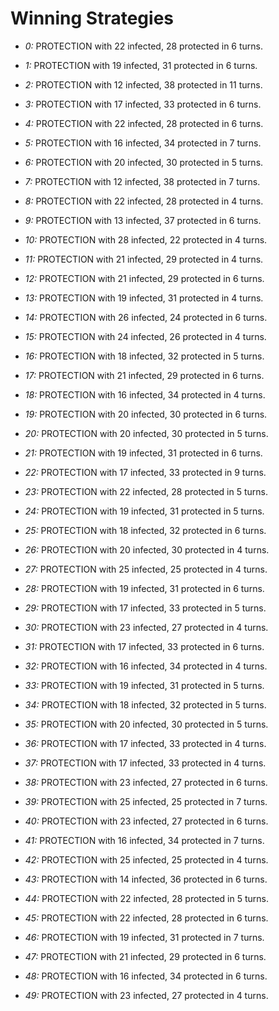 # Winning Strategies

* _0:_ PROTECTION with 22 infected, 28 protected in 6 turns.


* _1:_ PROTECTION with 19 infected, 31 protected in 6 turns.


* _2:_ PROTECTION with 12 infected, 38 protected in 11 turns.


* _3:_ PROTECTION with 17 infected, 33 protected in 6 turns.


* _4:_ PROTECTION with 22 infected, 28 protected in 6 turns.


* _5:_ PROTECTION with 16 infected, 34 protected in 7 turns.


* _6:_ PROTECTION with 20 infected, 30 protected in 5 turns.


* _7:_ PROTECTION with 12 infected, 38 protected in 7 turns.


* _8:_ PROTECTION with 22 infected, 28 protected in 4 turns.


* _9:_ PROTECTION with 13 infected, 37 protected in 6 turns.


* _10:_ PROTECTION with 28 infected, 22 protected in 4 turns.


* _11:_ PROTECTION with 21 infected, 29 protected in 4 turns.


* _12:_ PROTECTION with 21 infected, 29 protected in 6 turns.


* _13:_ PROTECTION with 19 infected, 31 protected in 4 turns.


* _14:_ PROTECTION with 26 infected, 24 protected in 6 turns.


* _15:_ PROTECTION with 24 infected, 26 protected in 4 turns.


* _16:_ PROTECTION with 18 infected, 32 protected in 5 turns.


* _17:_ PROTECTION with 21 infected, 29 protected in 6 turns.


* _18:_ PROTECTION with 16 infected, 34 protected in 4 turns.


* _19:_ PROTECTION with 20 infected, 30 protected in 6 turns.


* _20:_ PROTECTION with 20 infected, 30 protected in 5 turns.


* _21:_ PROTECTION with 19 infected, 31 protected in 6 turns.


* _22:_ PROTECTION with 17 infected, 33 protected in 9 turns.


* _23:_ PROTECTION with 22 infected, 28 protected in 5 turns.


* _24:_ PROTECTION with 19 infected, 31 protected in 5 turns.


* _25:_ PROTECTION with 18 infected, 32 protected in 6 turns.


* _26:_ PROTECTION with 20 infected, 30 protected in 4 turns.


* _27:_ PROTECTION with 25 infected, 25 protected in 4 turns.


* _28:_ PROTECTION with 19 infected, 31 protected in 6 turns.


* _29:_ PROTECTION with 17 infected, 33 protected in 5 turns.


* _30:_ PROTECTION with 23 infected, 27 protected in 4 turns.


* _31:_ PROTECTION with 17 infected, 33 protected in 6 turns.


* _32:_ PROTECTION with 16 infected, 34 protected in 4 turns.


* _33:_ PROTECTION with 19 infected, 31 protected in 5 turns.


* _34:_ PROTECTION with 18 infected, 32 protected in 5 turns.


* _35:_ PROTECTION with 20 infected, 30 protected in 5 turns.


* _36:_ PROTECTION with 17 infected, 33 protected in 4 turns.


* _37:_ PROTECTION with 17 infected, 33 protected in 4 turns.


* _38:_ PROTECTION with 23 infected, 27 protected in 6 turns.


* _39:_ PROTECTION with 25 infected, 25 protected in 7 turns.


* _40:_ PROTECTION with 23 infected, 27 protected in 6 turns.


* _41:_ PROTECTION with 16 infected, 34 protected in 7 turns.


* _42:_ PROTECTION with 25 infected, 25 protected in 4 turns.


* _43:_ PROTECTION with 14 infected, 36 protected in 6 turns.


* _44:_ PROTECTION with 22 infected, 28 protected in 5 turns.


* _45:_ PROTECTION with 22 infected, 28 protected in 6 turns.


* _46:_ PROTECTION with 19 infected, 31 protected in 7 turns.


* _47:_ PROTECTION with 21 infected, 29 protected in 6 turns.


* _48:_ PROTECTION with 16 infected, 34 protected in 6 turns.


* _49:_ PROTECTION with 23 infected, 27 protected in 4 turns.


